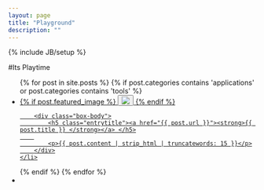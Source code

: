 ```yaml
---
layout: page
title: "Playground"
description: ""
---
```

{% include JB/setup %}

#Its Playtime

<ul id="postListing" class="posts">
  {% for post in site.posts %}
  {% if post.categories contains 'applications' or post.categories contains 'tools' %}
  <a href="{{ post.url }}">
    <li class="rounded col-sm-4">
    <!-- <li class="box" style="background-image:url({{ post.featured_image }});background-size:cover"> -->
		{% if post.featured_image %}
			<button class="btn btn-default"><img class="" src="{{ BASE_PATH }}/{{ post.featured_image }}"></button>
		{% endif %}

		<div class="box-body">
			<h5 class="entrytitle"><a href="{{ post.url }}"><strong>{{ post.title }} </strong></a> </h5>
		
			<p>{{ post.content | strip_html | truncatewords: 15 }}</p>
		</div>
    </li>
  </a>
  {% endif %}
  {% endfor %}
  <li></li>
</ul>